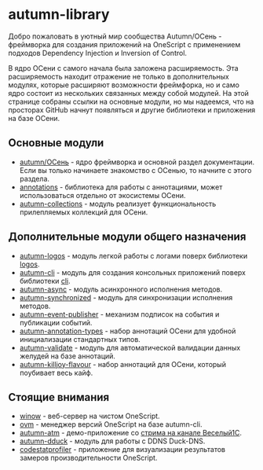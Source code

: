 # autumn-library

Добро пожаловать в уютный мир сообщества Autumn/ОСень - фреймворка для создания приложений на OneScript с применением подходов Dependency Injection и Inversion of Control.

В ядро ОСени с самого начала была заложена расширяемость. Эта расширяемость находит отражение не только в дополнительных модулях, которые расширяют возможности фреймфорка, но и само ядро состоит из нескольких связанных между собой модулей. На этой странице собраны ссылки на основные модули, но мы надеемся, что на просторах GitHub начнут появляться и другие библиотеки и приложения на базе ОСени.

## Основные модули

* [autumn/ОСень](https://autumn-library.github.io/autumn) - ядро фреймворка и основной раздел документации. Если вы только начинаете знакомство с ОСенью, то начните с этого раздела.
* [annotations](https://autumn-library.github.io/annotations) - библиотека для работы с аннотациями, может использоваться отдельно от экосистемы ОСени.
* [autumn-collections](https://autumn-library.github.io/autumn-collections) - модуль реализует функциональность прилепляемых коллекций для ОСени.

## Дополнительные модули общего назначения

* [autumn-logos](https://autumn-library.github.io/autumn-logos) - модуль легкой работы с логами поверх библиотеки [logos](https://github.com/oscript-library/logos).
* [autumn-cli](https://autumn-library.github.io/autumn-cli) - модуль для создания консольных приложений поверх библиотеки [cli](https://github.com/khorevaa/clu).
* [autumn-async](https://autumn-library.github.io/autumn-async) - модуль асинхронного исполнения методов.
* [autumn-synchronized](https://autumn-library.github.io/autumn-synchronized) - модуль для синхронизации исполнения методов.
* [autumn-event-publisher](https://github.com/autumn-library/autumn-event-publisher) - механизм подписок на события и публикации событий.
* [autumn-annotation-types](https://autumn-library.github.io/autumn-annotation-types) - набор аннотаций ОСени для удобной инициализации стандартных типов.
* [autumn-validate](https://autumn-library.github.io/autumn-validate) - модуль для автоматической валидации данных желудей на базе аннотаций.
* [autumn-killjoy-flavour](https://autumn-library.github.io/autumn-killjoy-flavour) - набор аннотаций для ОСени, который поубивает весь кайф.

## Стоящие внимания

* [winow](https://autumn-library.github.io/winow) - веб-сервер на чистом OneScript.
* [ovm](https://github.com/oscript-library/ovm) - менеджер версий OneScript на базе autumn-cli.
* [autumn-atm](https://github.com/autumn-library/autumn-atm) - демо-приложение со [стрима на канале Веселый1С](https://www.youtube.com/watch?v=eIhWSJnRXlU).
* [autumn-dduck](https://autumn-library.github.io/autumn-dduck) - модуль для работы с DDNS Duck-DNS.
* [codestatprofiler](https://github.com/autumn-library/codestatprofiler) - приложение для визуализации результатов замеров производительности OneScript.

